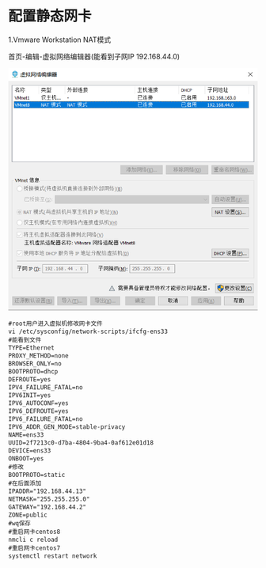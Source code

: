 # 配置静态网卡

1.Vmware Workstation NAT模式

首页-编辑-虚拟网络编辑器(能看到子网IP 192.168.44.0)

![image-20210113205346437](..\images\image-20210113205346437.png)

```shell
#root用户进入虚拟机修改网卡文件
vi /etc/sysconfig/network-scripts/ifcfg-ens33
#能看到文件
TYPE=Ethernet
PROXY_METHOD=none
BROWSER_ONLY=no
BOOTPROTO=dhcp
DEFROUTE=yes
IPV4_FAILURE_FATAL=no
IPV6INIT=yes
IPV6_AUTOCONF=yes
IPV6_DEFROUTE=yes
IPV6_FAILURE_FATAL=no
IPV6_ADDR_GEN_MODE=stable-privacy
NAME=ens33
UUID=2f7213c0-d7ba-4804-9ba4-0af612e01d18
DEVICE=ens33
ONBOOT=yes
#修改
BOOTPROTO=static
#在后面添加
IPADDR="192.168.44.13"
NETMASK="255.255.255.0"
GATEWAY="192.168.44.2"
ZONE=public
#wq保存
#重启网卡centos8
nmcli c reload
#重启网卡centos7
systemctl restart network
```

